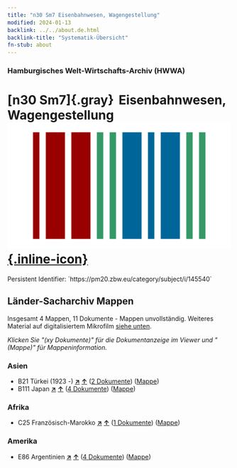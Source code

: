 ```yaml
---
title: "n30 Sm7 Eisenbahnwesen, Wagengestellung"
modified: 2024-01-13
backlink: ../../about.de.html
backlink-title: "Systematik-Übersicht"
fn-stub: about
---
```


### Hamburgisches Welt-Wirtschafts-Archiv (HWWA)

# [n30 Sm7]{.gray}&#8201; Eisenbahnwesen, Wagengestellung &#160; [![Wikidata](/images/Wikidata-logo.svg "Wikidata"){.inline-icon}](http://www.wikidata.org/entity/Q104711132)

<div class="hint">Persistent Identifier: `https://pm20.zbw.eu/category/subject/i/145540`</div>







## Länder-Sacharchiv Mappen






Insgesamt 4 Mappen, 11 Dokumente - Mappen unvollständig. Weiteres Material auf digitalisiertem Mikrofilm [siehe unten](#filmsections).

_Klicken Sie "(xy Dokumente)" für die Dokumentanzeige im Viewer und "(Mappe)" für Mappeninformation._




### Asien

- B21 Türkei (1923 -) [**&nearr;**](../../../geo/i/141111/about.de.html "Türkei (1923 -) (alle Mappen)") [**&uarr;**](../../../geo/about.de.html#B21 "Ländersystematik") (<a href="https://pm20.zbw.eu/iiifview/folder/sh/141111,145540" title="über: Türkei (1923 -) : Eisenbahnwesen, Wagengestellung" target="_blank">2 Dokumente</a>) ([Mappe](../../../../folder/sh/1411xx/141111/1455xx/145540/about.de.html))
- B111 Japan [**&nearr;**](../../../geo/i/141272/about.de.html "Japan (alle Mappen)") [**&uarr;**](../../../geo/about.de.html#B111 "Ländersystematik") (<a href="https://pm20.zbw.eu/iiifview/folder/sh/141272,145540" title="über: Japan : Eisenbahnwesen, Wagengestellung" target="_blank">4 Dokumente</a>) ([Mappe](../../../../folder/sh/1412xx/141272/1455xx/145540/about.de.html))

### Afrika

- C25 Französisch-Marokko [**&nearr;**](../../../geo/i/141358/about.de.html "Französisch-Marokko (alle Mappen)") [**&uarr;**](../../../geo/about.de.html#C25 "Ländersystematik") (<a href="https://pm20.zbw.eu/iiifview/folder/sh/141358,145540" title="über: Französisch-Marokko : Eisenbahnwesen, Wagengestellung" target="_blank">1 Dokumente</a>) ([Mappe](../../../../folder/sh/1413xx/141358/1455xx/145540/about.de.html))

### Amerika

- E86 Argentinien [**&nearr;**](../../../geo/i/141692/about.de.html "Argentinien (alle Mappen)") [**&uarr;**](../../../geo/about.de.html#E86 "Ländersystematik") (<a href="https://pm20.zbw.eu/iiifview/folder/sh/141692,145540" title="über: Argentinien : Eisenbahnwesen, Wagengestellung" target="_blank">4 Dokumente</a>) ([Mappe](../../../../folder/sh/1416xx/141692/1455xx/145540/about.de.html))



<a id="filmsections" />













